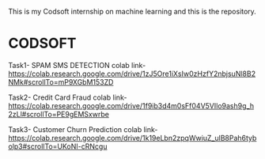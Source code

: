 This is my Codsoft internship on machine learning and this is the repository.
# CODSOFT

Task1- SPAM SMS DETECTION
colab link- https://colab.research.google.com/drive/1zJ5Ore1iXsIw0zHzfY2nbjsuNl8B2NMk#scrollTo=mP9XGbM153ZD


Task2- Credit Card Fraud
colab link- https://colab.research.google.com/drive/1f9ib3d4m0sFf04V5VIlo9ash9g_h2zLl#scrollTo=PE9gEMSxwrbe

Task3- Customer Churn Prediction
colab link- https://colab.research.google.com/drive/1k19eLbn2zpqWwiuZ_ulB8Pah6tybolp3#scrollTo=UKoNI-cRNcgu

